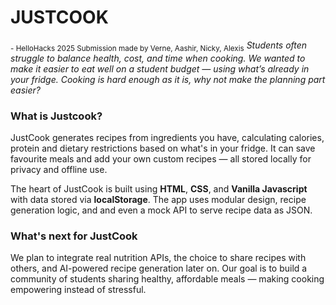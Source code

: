 # JUSTCOOK
<sub>- HelloHacks 2025 Submission made by Verne, Aashir, Nicky, Alexis</sub>
_Students often struggle to balance health, cost, and time when cooking. We wanted to make it easier to eat well on a student budget — using what’s already in your fridge. Cooking is hard enough as it is, why not make the planning part easier?_

### What is Justcook?
JustCook generates recipes from ingredients you have, calculating calories, protein and dietary restrictions based on what's in your fridge. It can save favourite meals and add your own custom recipes — all stored locally for privacy and offline use.

The heart of JustCook is built using **HTML**, **CSS**, and **Vanilla Javascript** with data stored via **localStorage**. The app uses modular design, recipe generation logic, and and even a mock API to serve recipe data as JSON.

### What's next for JustCook
We plan to integrate real nutrition APIs, the choice to share recipes with others, and AI-powered recipe generation later on. Our goal is to build a community of students sharing healthy, affordable meals — making cooking empowering instead of stressful.
